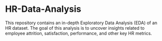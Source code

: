 # HR-Data-Analysis
This repository contains an in-depth Exploratory Data Analysis (EDA) of an HR dataset. The goal of this analysis is to uncover insights related to employee attrition, satisfaction, performance, and other key HR metrics.
